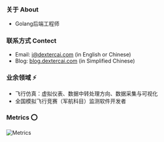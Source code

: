 ### 关于 About
- Golang后端工程师

### 联系方式 Contect
- Email: i@dextercai.com (in English or Chinese)
- Blog: [blog.dextercai.com](http://blog.dextercai.com) (in Simplified Chinese)

### 业余领域 ⚡
- 飞行仿真：虚拟仪表、数据中转处理方向、数据采集与可视化
- 全国模拟飞行竞赛（军航科目）监测软件开发者

### Metrics ⭕
![Metrics](https://metrics.lecoq.io/dextercai?template=classic&isocalendar=1&lines=1&languages=1&isocalendar.duration=half-year&languages.limit=8&languages.colors=github&languages.threshold=0%25&config.timezone=Asia%2FShanghai)






